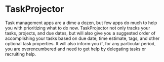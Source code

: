 # TaskProjector

Task management apps are a dime a dozen, but few apps do much to help you with prioritizing what to do now. TaskProjector not only tracks your tasks, projects, and due dates, but will also give you a suggested order of accomplishing your tasks based on due date, time estimate, tags, and other optional task properties. It will also inform you if, for any particular period, you are overencumbered and need to get help by delegating tasks or recruiting help.

